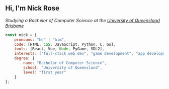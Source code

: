 <h2>Hi, I'm Nick Rose</h2>
<p><em>Studying a Bachelor of Computer Science at the <a href="https://www.uq.edu.au/">University of Queensland Brisbane</a></em></p>

```javascript
const nick = {
    pronouns: "he" | "him",
    code: [HTML, CSS, JavaScript, Python, C, Go],
    tools: [React, Vue, Node, PyGame, SDL2],
    interests: ["full-stack web dev", "game development", "app development", "low-level engineering"],
    degree: {
        name: "Bachelor of Computer Science",
        school: "University of Queensland",
        level: "first year"
    }
};
```

